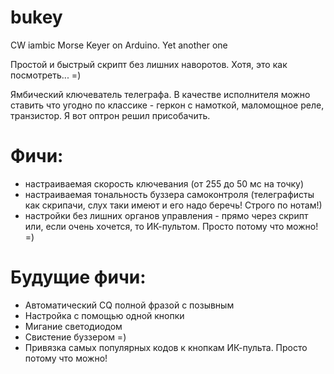 # bukey
CW iambic Morse Keyer on Arduino. Yet another one

Простой и быстрый скрипт без лишних наворотов. Хотя, это как посмотреть... =)

Ямбический ключеватель телеграфа. В качестве исполнителя можно ставить что угодно по классике - геркон с намоткой, маломощное реле, транзистор. Я вот оптрон решил присобачить.

# Фичи:
- настраиваемая скорость ключевания (от 255 до 50 мс на точку)
- настраиваемая тональность буззера самоконтроля (телеграфисты как скрипачи, слух таки имеют и его надо беречь! Строго по нотам!)
- настройки без лишних органов управления - прямо через скрипт или, если очень хочется, то ИК-пультом. Просто потому что можно! =)

# Будущие фичи:
- Автоматический CQ полной фразой с позывным
- Настройка с помощью одной кнопки
- Мигание светодиодом
- Свистение буззером =)
- Привязка самых популярных кодов к кнопкам ИК-пульта. Просто потому что можно!
